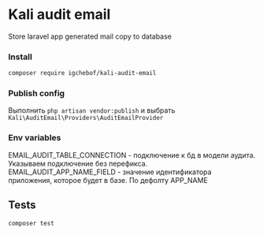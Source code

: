 # Kali audit email

Store laravel app generated mail copy to database

### Install
```sh
composer require igchebof/kali-audit-email
```

### Publish config

Выполнить ```php artisan vendor:publish``` и выбрать ```Kali\AuditEmail\Providers\AuditEmailProvider```

### Env variables

EMAIL_AUDIT_TABLE_CONNECTION - подключение к бд в модели аудита. Указываем подключение без перефикса.
EMAIL_AUDIT_APP_NAME_FIELD - значение идентификатора приложения, которое будет в базе. По дефолту APP_NAME

## Tests
```sh
composer test
```